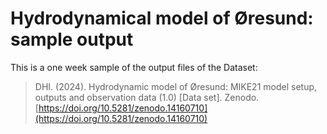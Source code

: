 # Hydrodynamical model of Øresund: sample output

This is a one week sample of the output files of the Dataset: 

> DHI. (2024). Hydrodynamic model of Øresund: MIKE21 model setup, outputs and observation data (1.0) [Data set]. Zenodo. [https://doi.org/10.5281/zenodo.14160710](https://doi.org/10.5281/zenodo.14160710)
